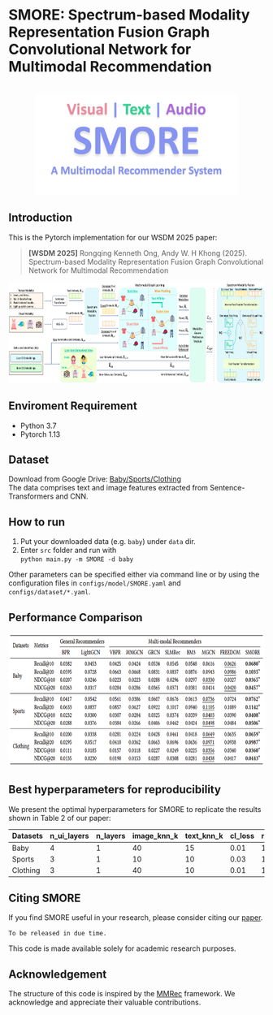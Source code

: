 # SMORE: Spectrum-based Modality Representation Fusion Graph Convolutional Network for Multimodal Recommendation

<!-- PROJECT LOGO -->
<br />
<div align="center">
  <a href="https://github.com/kennethorq/SMORE">
    <img src="images/smore_logo.png" alt="Logo" width="400" height="200">
  </a>
</div>

## Introduction

This is the Pytorch implementation for our WSDM 2025 paper:

>**[WSDM 2025]** Rongqing Kenneth Ong, Andy W. H Khong (2025). Spectrum-based Modality Representation Fusion Graph Convolutional Network for Multimodal Recommendation
<img src="images/smore_framework.png" width="900px" height="200px"/>

## Enviroment Requirement
- Python 3.7
- Pytorch 1.13

## Dataset  
Download from Google Drive: [Baby/Sports/Clothing](https://drive.google.com/drive/folders/13cBy1EA_saTUuXxVllKgtfci2A09jyaG?usp=sharing)  
The data comprises text and image features extracted from Sentence-Transformers and CNN.  

## How to run
1. Put your downloaded data (e.g. `baby`) under `data` dir.
2. Enter `src` folder and run with  
`python main.py -m SMORE -d baby`  

Other parameters can be specified either via command line or by using the configuration files in `configs/model/SMORE.yaml` and `configs/dataset/*.yaml`.

## Performance Comparison
<img src="images/smore_results.png" width="900px" height="265px"/>

## Best hyperparameters for reproducibility
We present the optimal hyperparameters for SMORE to replicate the results shown in Table 2 of our paper:  

| Datasets  | n_ui_layers | n_layers | image_knn_k | text_knn_k | cl_loss | reg_weight | dropout_rate |
|-----------|-------------|----------|-------------|------------|---------|------------|--------------|
| Baby      | 4           | 1        | 40           | 15          | 0.01       | 1e-04          | 0.1            |
| Sports    | 3           | 1        | 10           | 10          | 0.03       | 1e-04          | 0            |
| Clothing  | 3           | 1        | 40           | 10          | 0.01       | 1e-05          | 0            |


## Citing SMORE
If you find SMORE useful in your research, please consider citing our [paper](www.google.com).
```
To be released in due time.
```
This code is made available solely for academic research purposes.


## Acknowledgement
The structure of this code is inspired by the [MMRec](https://github.com/enoche/MMRec) framework. We acknowledge and appreciate their valuable contributions.
